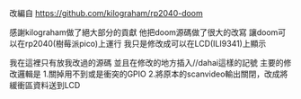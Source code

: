 
改編自 https://github.com/kilograham/rp2040-doom

感謝kilograham做了絕大部分的貢獻
他把doom源碼做了很大的改寫
讓doom可以在rp2040(樹莓派pico)上運行
我只是修改成可以在LCD(ILI9341)上顯示

我在這裡只有放我改過的源碼
並且在修改的地方插入//dahai這樣的記號
主要的修改邏輯是
1.關掉用不到或是衝突的GPIO
2.將原本的scanvideo輸出關閉，改成將緩衝區資料送到LCD

